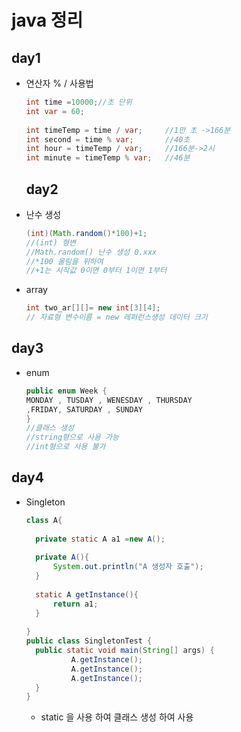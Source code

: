 # java 정리

## day1

* 연산자 % / 사용법

  ```java
  int time =10000;//초 단위
  int var = 60;
  		
  int timeTemp = time / var;     //1만 초 ->166분
  int second = time % var;       //40초
  int hour = timeTemp / var;     //166분->2시
  int minute = timeTemp % var;   //46분
  ```

  </b>

  ## day2

* 난수 생성 

  ```java
  (int)(Math.random()*100)+1;
  //(int) 형변
  //Math.random() 난수 생성 0.xxx
  //*100 올림을 위하여
  //+1는 시작값 0이면 0부터 1이면 1부터
  ```

* array

  ``` java
  int two_ar[][]= new int[3][4];
  // 자료형 변수이름 = new 레퍼런스생성 데이터 크기
  ```

## day3

* enum 

  ```java
  public enum Week {
  MONDAY , TUSDAY , WENESDAY , THURSDAY
  ,FRIDAY, SATURDAY , SUNDAY
  }
  //클래스 생성 
  //string형으로 사용 가능
  //int형으로 사용 불가
  ```

## day4

* Singleton

  ``` java
  class A{
  	
  	private static A a1 =new A();
  	
  	private A(){
  		System.out.println("A 생성자 호출");
  	}
  	
  	static A getInstance(){
  		return a1;
  	}
  	
  }
  public class SingletonTest {
  	public static void main(String[] args) {
  			A.getInstance();
  			A.getInstance();
  			A.getInstance();
  	}
  }
  ```

  * static 을 사용 하여 클래스 생성 하여 사용